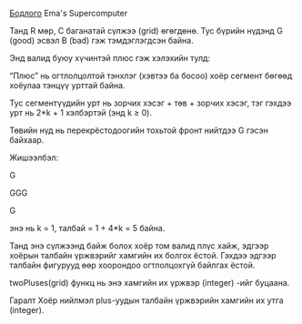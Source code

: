 [Бодлого](https://www.hackerrank.com/challenges/two-pluses/problem?isFullScreen=true) Ema's Supercomputer

Танд R мөр, C баганатай сүлжээ (grid) өгөгдөнө. Тус бүрийн нүдэнд G (good) эсвэл B (bad) гэж тэмдэглэгдсэн байна.

Энд валид буюу хүчинтэй плюс гэж хэлэхийн тулд:

“Плюс” нь огтлолцолтой тэнхлэг (хэвтээ ба босоо) хоёр сегмент бөгөөд хоёулаа тэнцүү урттай байна.

Тус сегментүүдийн урт нь зорчих хэсэг + төв + зорчих хэсэг, тэг гэхдээ урт нь 2*k + 1 хэлбэртэй (энд k ≥ 0).

Төвийн нүд нь перекрёстодоогийн тохьтой фронт нийтдээ G гэсэн байхаар.

Жишээлбэл:

  G  
  
 GGG 
 
  G

энэ нь k = 1, талбай = 1 + 4*k = 5 байна.

Танд энэ сүлжээнд байж болох хоёр том валид плүс хайж, эдгээр хоёрын талбайн үржвэрийг хамгийн их болгох ёстой. Гэхдээ эдгээр талбайн фигурууд өөр хоорондоо огтлолцохгүй байлгах ёстой.

twoPluses(grid) функц нь энэ хамгийн их үржвэр (integer) -ийг буцаана.

Гаралт 
Хоёр нийлмэл plus-уудын талбайн үржвэрийн хамгийн их утга (integer).
